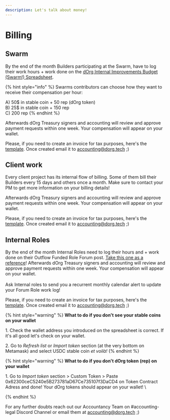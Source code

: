 ```yaml
---
description: Let's talk about money!
---
```


# Billing

## Swarm&#x20;

By the end of the month Builders participating at the Swarm, have to log their work hours + work done on the [dOrg Internal Improvements Budget (Swarm!) Spreadsheet](https://docs.google.com/spreadsheets/d/1j-DsSaP0riIcS-vXUm-A-roIl4CowRloUEjAZXYeNb8/edit#gid=0).&#x20;

{% hint style="info" %}
Swarms contributors can choose how they want to receive their compensation per hour:&#x20;

A) 50$ in stable coin + 50 rep (dOrg token)\
B) 25$ in stable coin + 150 rep\
C) 200 rep
{% endhint %}

Afterwards dOrg Treasury signers and accounting will review and approve payment requests within one week. Your compensation will appear on your wallet.&#x20;

Please, if you need to create an invoice for tax purposes, here's the [template](https://docs.google.com/spreadsheets/d/1-Ky77y9YqhWVERc-rTVQPy3v9NZ\_ZLM4hGKU6AI1Z3M/edit#gid=790763898). Once created email it to accounting@dorg.tech ;)

## Client work

Every client project has its internal flow of billing. Some of them bill their Builders every 15 days and others once a month. Make sure to contact your PM to get more information on your billing details!&#x20;

Afterwards dOrg Treasury signers and accounting will review and approve payment requests within one week. Your compensation will appear on your wallet.&#x20;

Please, if you need to create an invoice for tax purposes, here's the [template](https://docs.google.com/spreadsheets/d/1-Ky77y9YqhWVERc-rTVQPy3v9NZ\_ZLM4hGKU6AI1Z3M/edit#gid=790763898). Once created email it to accounting@dorg.tech ;)

## Internal Roles &#x20;

By the end of the month Internal Roles need to log their hours and + work done on their Outflow Funded Role Forum post. [Take this one as a reference](https://forum.dorg.tech/t/experience-facilitator-anna-marie-ended-dec-10/104/5)! Afterwards dOrg Treasury signers and accounting will review and approve payment requests within one week. Your compensation will appear on your wallet. \
\
Ask Internal roles to send you a recurrent monthly calendar alert to update your Forum Role work log!&#x20;

Please, if you need to create an invoice for tax purposes, here's the [template](https://docs.google.com/spreadsheets/d/1-Ky77y9YqhWVERc-rTVQPy3v9NZ\_ZLM4hGKU6AI1Z3M/edit#gid=790763898). Once created email it to accounting@dorg.tech ;)



{% hint style="warning" %}
**What to do if you don't see your stable coins on your wallet**&#x20;

1\. Check the wallet address you introduced on the spreadsheet is correct. If it's all good let's check on your wallet.&#x20;

2\. Go to _Refresh list_ or _Import token_ section (at the very bottom on Metamask) and select USDC stable coin _et voilà!_&#x20;
{% endhint %}

{% hint style="warning" %}
**What to do if you don't dOrg token (rep) on your wallet**&#x20;

1\. Go to _Import token_ section > Custom Token > Paste 0x62300ceC5240e5B273781aD67Ce735107f3DaCD4 on Token Contract Adress and done! Your dOrg tokens should appear on your wallet! \

{% endhint %}



For any further doubts reach out our Accountancy Team on #accounting-legal Discord Channel or email them at accounting@dorg.tech ;)
